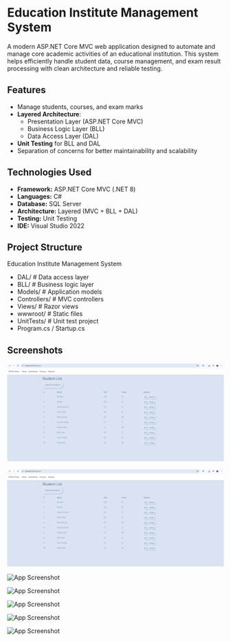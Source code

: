 
# Education Institute Management System 

A modern ASP.NET Core MVC web application designed to automate and manage core academic activities of an educational institution. This system helps efficiently handle student data, course management, and exam result processing with clean architecture and reliable testing.



##  Features

-  Manage students, courses, and exam marks
-  **Layered Architecture**:  
   - Presentation Layer (ASP.NET Core MVC)  
   - Business Logic Layer (BLL) 
   - Data Access Layer (DAL)  
-  **Unit Testing** for BLL and DAL
-  Separation of concerns for better maintainability and scalability


## Technologies Used

- **Framework:** ASP.NET Core MVC (.NET 8)
- **Languages:** C#
- **Database:** SQL Server 
- **Architecture:** Layered (MVC + BLL + DAL)
- **Testing:** Unit Testing 
- **IDE:** Visual Studio 2022


 ## Project Structure
 
Education Institute Management System

- DAL/ # Data access layer
- BLL/ # Business logic layer
- Models/ # Application models
- Controllers/ # MVC controllers
- Views/ # Razor views
- wwwroot/ # Static files
- UnitTests/ # Unit test project
- Program.cs / Startup.cs
## Screenshots
![Course List](https://github.com/Maidul771/Education-Institute-Management-System/blob/afd76ad942e66637e3529ffc547c6803964ed82c/Student%20list.png)

![Student List](https://github.com/Maidul771/Education-Institute-Management-System/blob/7510b0984013504bbe7adb533975b23adb5b5e8a/Student%20list.png)

![App Screenshot](https://media-hosting.imagekit.io/923daab4da7c411e/Exam%20Marks.png?Expires=1841243711&Key-Pair-Id=K2ZIVPTIP2VGHC&Signature=NZnGzKV62asSAZiz68zH3n7MuFfBSDTTAL25vNd4mg2fW1U2hsr4gV-PfRBrBt0RHYrCWVUFZdj30izfN6Kw2KlrwOyJmZ8rRtvgyUeREcALQklhvPgHCFU-nMQ0FAigauvTXOWw85zP3idM9u6PeEor-IhliS~-U9eftJXoaKcvO6sM~gpU9QD7gBX9EMcSJJsh17EACU~Xz40AUnowU7M7eljcmPcOudw5tJ8AdhN1Uzn8UfK7hkyENPuRrsSKhWF79cZBOOWzwOlcOHNj5FprTDlW94Cad6cuMNRsAUZCFemWOyjvnwH6NtfG~y9v7Mtyxzvozb3696R~U2a55w__)

![App Screenshot](https://media-hosting.imagekit.io/28360cf474b648af/Create%20exam%20marks.png?Expires=1841243923&Key-Pair-Id=K2ZIVPTIP2VGHC&Signature=JWlEKhQOXT-Oh-Fgr6cS5hpi9OkkEGGz4R-zoEwNVAiCbsqOLHlmEOTmnih0NBP2YQR~0lOIoJTiLuhboOluMAJnz0u7z0lMRZ-8-rBPUNAzpWJyKSqLnxxU~qvRBOmb-VVxXBMrQoUrQ2AmXO-2zN2n6YLyURfF6Mwky86Fsn5YsiCRjCj8~s8n0ijE8PnF~7YkKd0fXHTCwzCJSimDookffpYptCvKJRZ0WDfNpMGfWGMeYJ41g3genXCoSQ965yeywoZvDda9cqrWZaSElsL7JGm7s9cNcs7JhrCfH7-Y7c1LF9vKuljr~6LsXdbWXc2-M5AuIMOEQKQbGsUqJQ__)

![App Screenshot](https://media-hosting.imagekit.io/55479c5e39dc4171/Edit%20exam%20marks.png?Expires=1841243711&Key-Pair-Id=K2ZIVPTIP2VGHC&Signature=U37RkBcSkOqu4bWNUCqr~yYbNjnr6rBOx6XVxnuw39LI9Tqvi4MJ1WnyfLE4XoVBnseXuuKPvjK8JmqeA~I1aYw0jDNF322U--pXrK8Jl0wjFy1alijExBmNhEJzCCNHt1SjHIL42xeoIW4zzbTGegzZ0ydwN0jk1in-IC2zrUDf5f1VQcC4090XoQeHT0mASozg6Ec46jXGT9hYyXNkrT5vIZwtChTD8mUhehc~rJRJMCv7yH~M99FzzfKm0YYTtfL6saq~9YpTHr2l3XRc0AcPbblHYJUz6q2320i-~ALO-aHVaGjqmWt0OONtTYTz7EmEP5exVojmdB2CvWKR3Q__)

![App Screenshot](https://media-hosting.imagekit.io/4c0030ec42144cb8/delete%20exam%20marks.png?Expires=1841243711&Key-Pair-Id=K2ZIVPTIP2VGHC&Signature=QfJvPnKdD5x28EBLiIoQXfngo43Wrt5rieGS1m5L7c8thOfU-IANUA5mr4BM1VjpDVhKBwLcWrzgiRJRIUQzW4u83QpjIfgNANukPBtySxIq~kZJmet09dGQDWbfQtDQQluV3TxoBpiwIrYeExGz7Zy3eR9Q41zyG0YdSbQHEN-MUftU4sAYmAgOdhK0dXNwICwZLzNtxLeQ3z-HngQiXJlnn3lAnGrDhmaYHKAH4KG6-VMcXT1nNxexURvuLy7A9brCU6Nq8RJq7NvmFjuldMUyjjjSuc~RYDp5Hw-Wk55Gc--l6uGnjDr74DerpDewNXAp04lcTvkMeTQRuGvVHA__)

![App Screenshot](https://media-hosting.imagekit.io/ebc4ac66b6184f68/Database.png?Expires=1841244122&Key-Pair-Id=K2ZIVPTIP2VGHC&Signature=RofOtgHk~eT2txI4MHi0TTvydDORyzSTy9Sa8lkKWQ1b4qh0Mcf6cs9fa9YxkfsHzLpJ87xUMBnUysnynDuQqCs1zOAlZP~rjS~n~5I2vG1NfPAU9aovcb-Cf~RbFMakXvpSJrofn~LLi7k1jNtYBs7QPuoAsDzmVPhwU7F7RkjrRQC29gWfONPbnzHw638J~XrUOrixcz7MnQ~gYWkPbUp~sGYMRpLgLskOSNkb5w~I2dLdJHhvkNrChx5JY3Rd9UJYGH-USeqCEI9D0v2cpDHZQvkVaMmq9CTvEpbucHZG~N9tnmzWCj1zwbVYImjw--ws-E6FsEJWW8Q71d9e6A__)

